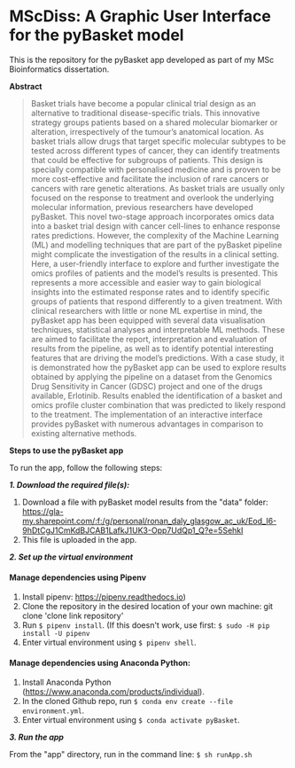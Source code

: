 # MScDiss: A Graphic User Interface for the pyBasket model


This is the repository for the pyBasket app developed as part of my MSc Bioinformatics dissertation. 

**Abstract**
>Basket trials have become a popular clinical trial design as an alternative to traditional disease-specific trials. This innovative strategy groups patients based on a shared molecular biomarker or alteration, irrespectively of the tumour’s anatomical location. As basket trials allow drugs that target specific molecular subtypes to be tested across different types of cancer, they can identify treatments that could be effective for subgroups of patients. This design is specially compatible with personalised medicine and is proven to be more cost-effective and facilitate the inclusion of rare cancers or cancers with rare genetic alterations. As basket trials are usually only focused on the response to treatment and overlook the underlying molecular information, previous researchers have developed pyBasket. This novel two-stage approach incorporates omics data into a basket trial design with cancer cell-lines to enhance response rates predictions. However, the complexity of the Machine Learning (ML) and modelling techniques that are part of the pyBasket pipeline might complicate the investigation of the results in a clinical setting. Here, a user-friendly interface to explore and further investigate the omics profiles of patients and the model’s results is presented. This represents a more accessible and easier way to gain biological insights into the estimated response rates and to identify specific groups of patients that respond differently to a given treatment. With clinical researchers with little or none ML expertise in mind, the pyBasket app has been equipped with several data visualisation techniques, statistical analyses and  interpretable ML methods. These are aimed to facilitate the report, interpretation and evaluation of results from the pipeline, as well as to identify potential interesting features that are driving the model’s predictions. With a case study, it is demonstrated how the pyBasket app can be used to explore results obtained by applying the pipeline on a dataset from the Genomics Drug Sensitivity in Cancer (GDSC) project and one of the drugs available, Erlotinib. Results enabled the identification of a basket and omics profile cluster combination that was predicted to likely respond to the treatment. The implementation of an interactive interface provides pyBasket with numerous advantages in comparison to existing alternative methods.

**Steps to use the pyBasket app**

To run the app, follow the following steps:

***1. Download the required file(s):***
1. Download a file with pyBasket model results from the "data" folder: https://gla-my.sharepoint.com/:f:/g/personal/ronan_daly_glasgow_ac_uk/Eod_I6-9hDtCgJ1CmKdBJCAB1LafkJ1UK3-Opp7UdQp1_Q?e=5SehkI
2. This file is uploaded in the app.
   
***2. Set up the virtual environment***

#### Manage dependencies using Pipenv
   1. Install pipenv: https://pipenv.readthedocs.io)
   2. Clone the repository in the desired location of your own machine: git clone 'clone link repository'
   3. Run `$ pipenv install`. (If this doesn't work, use first: `$ sudo -H pip install -U pipenv`
   4. Enter virtual environment using `$ pipenv shell`.

#### Manage dependencies using Anaconda Python:
   1. Install Anaconda Python (https://www.anaconda.com/products/individual).
   2. In the cloned Github repo, run `$ conda env create --file environment.yml`.
   3. Enter virtual environment using `$ conda activate pyBasket`.
 
***3. Run the app***

 From the "app" directory, run in the command line: `$ sh runApp.sh`
